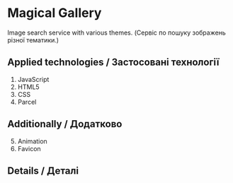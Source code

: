 # Magical Gallery

Image search service with various themes. (Сервіс по пошуку зображень різної тематики.)

## Applied technologies / Застосовані технології

1. JavaScript
2. HTML5
3. CSS
4. Parcel

## Additionally / Додатково

5. Animation
6. Favicon

## Details / Деталі

